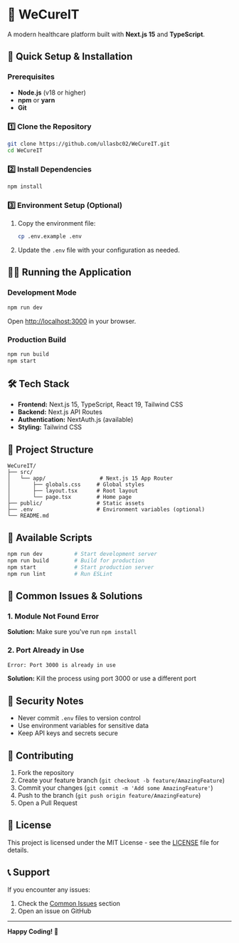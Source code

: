 # 🏥 WeCureIT

A modern healthcare platform built with **Next.js 15** and **TypeScript**.

## 🚀 Quick Setup & Installation

### Prerequisites
- **Node.js** (v18 or higher)
- **npm** or **yarn**
- **Git**

### 1️⃣ Clone the Repository
```bash
git clone https://github.com/ullasbc02/WeCureIT.git
cd WeCureIT
```

### 2️⃣ Install Dependencies
```bash
npm install
```

### 3️⃣ Environment Setup (Optional)
1. Copy the environment file:
   ```bash
   cp .env.example .env
   ```

2. Update the `.env` file with your configuration as needed.

## 🏃‍♂️ Running the Application

### Development Mode
```bash
npm run dev
```
Open [http://localhost:3000](http://localhost:3000) in your browser.

### Production Build
```bash
npm run build
npm start
```

## 🛠️ Tech Stack

- **Frontend:** Next.js 15, TypeScript, React 19, Tailwind CSS
- **Backend:** Next.js API Routes
- **Authentication:** NextAuth.js (available)
- **Styling:** Tailwind CSS

## 📁 Project Structure

```
WeCureIT/
├── src/
│   └── app/                 # Next.js 15 App Router
│       ├── globals.css     # Global styles
│       ├── layout.tsx      # Root layout
│       └── page.tsx        # Home page
├── public/                 # Static assets
├── .env                    # Environment variables (optional)
└── README.md
```

## 🔧 Available Scripts

```bash
npm run dev          # Start development server
npm run build        # Build for production
npm start            # Start production server
npm run lint         # Run ESLint
```

## 🚨 Common Issues & Solutions

### 1. Module Not Found Error
**Solution:** Make sure you've run `npm install`

### 2. Port Already in Use
```bash
Error: Port 3000 is already in use
```
**Solution:** Kill the process using port 3000 or use a different port

## 🔐 Security Notes

- Never commit `.env` files to version control
- Use environment variables for sensitive data
- Keep API keys and secrets secure

## 🤝 Contributing

1. Fork the repository
2. Create your feature branch (`git checkout -b feature/AmazingFeature`)
3. Commit your changes (`git commit -m 'Add some AmazingFeature'`)
4. Push to the branch (`git push origin feature/AmazingFeature`)
5. Open a Pull Request

## 📄 License

This project is licensed under the MIT License - see the [LICENSE](LICENSE) file for details.

## 📞 Support

If you encounter any issues:
1. Check the [Common Issues](#-common-issues--solutions) section
2. Open an issue on GitHub

---

**Happy Coding! 🎉**
